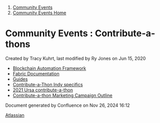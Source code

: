 1. [Community Events](index.html)
2. [Community Events Home](Community-Events-Home_21790731.html)

# Community Events : Contribute-a-thons

Created by Tracy Kuhrt, last modified by Ry Jones on Jun 15, 2020

- [Blockchain Automation Framework](Blockchain-Automation-Framework_21791622.html)
- [Fabric Documentation](Fabric-Documentation_21791681.html)
- [Guides](Guides_21791437.html)
- [Contribute-a-Thon Indy specifics](Contribute-a-Thon-Indy-specifics_21791701.html)
- [2021 Ursa contribute-a-thon](2021-Ursa-contribute-a-thon_21792120.html)
- [Contribute-a-thon Marketing Campaign Outline](Contribute-a-thon-Marketing-Campaign-Outline_21791673.html)

Document generated by Confluence on Nov 26, 2024 16:12

[Atlassian](http://www.atlassian.com/)
